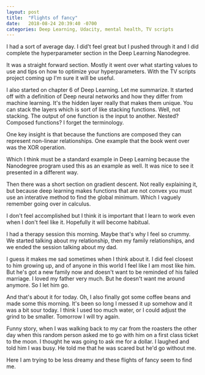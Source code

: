 ```yaml
---
layout: post
title:  "Flights of fancy"
date:   2018-08-24 20:39:40 -0700
categories: Deep Learning, Udacity, mental health, TV scripts
---
```


I had a sort of average day. I did't feel great but I pushed through it and I did complete the hyperparameter section in the Deep Learning Nanodegree. 

It was a straight forward section. Mostly it went over what starting values to use and tips on how to optimize your hyperparameters. With the TV scripts project coming up I'm sure it will be useful.

I also started on chapter 6 of Deep Learning. Let me summarize. It started off with a definition of Deep neural networks and how they differ from machine learning. It's the hidden layer really that makes them unique. You can stack the layers which is sort of like stacking functions. Well, not stacking. The output of one function is the input to another. Nested? Composed functions? I forget the terminology.

One key insight is that because the functions are composed they can represent non-linear relationships. One example that the book went over was the XOR operation. 

Which I think must be a standard example in Deep Learning because the Nanodegree program used this as an example as well. It was nice to see it presented in a different way.

Then there was a short section on gradient descent. Not really explaining it, but because deep learning makes functions that are not convex you must use an interative method to find the global minimum. Which I vaguely remember going over in calculus.

I don't feel accomplished but I think it is important that I learn to work even when I don't feel like it. Hopefully it will become habitual.

I had a therapy session this morning. Maybe that's why I feel so crummy. We started talking about my relationship, then my family relationships, and we ended the session talking about my dad.

I guess it makes me sad sometimes when I think about it. I did feel closest to him growing up, and of anyone in this world I feel like I am most like him. But he's got a new family now and doesn't want to be reminded of his failed marriage. I loved my father very much. But he doesn't want me around anymore. So I let him go. 

And that's about it for today. Oh, I also finally got some coffee beans and made some this morning. It's been so long I messed it up somehow and it was a bit sour today. I think I used too much water, or I could adjust the grind to be smaller. Tomorrow I will try again. 

Funny story, when I was walking back to my car from the roasters the other day when this random person asked me to go with him on a first class ticket to the moon. I thought he was going to ask me for a dollar. I laughed and told him I was busy. He told me that he was scared but he'd go without me.

Here I am trying to be less dreamy and these flights of fancy seem to find me.